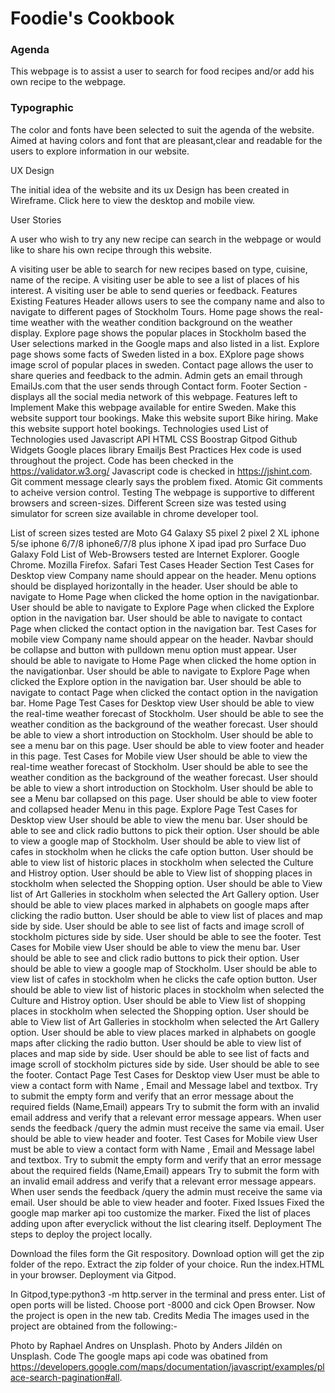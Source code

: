 # Foodie's Cookbook

### Agenda

This webpage is to assist a user to search for food recipes and/or add his own recipe to the webpage.

### Typographic

The color and fonts have been selected to suit the agenda of the website. Aimed at having colors and font that are pleasant,clear and readable for the users to explore information in our website.

UX Design

The initial idea of the website and its ux Design has been created in Wireframe. Click here to view the desktop and mobile view.

User Stories

A user who wish to try any new recipe  can search in the webpage or would like to share his own recipe through this website. 

A visiting user be able to search for new recipes based on type, cuisine, name of the recipe.
A visiting user be able to see a list of places of his interest.
A visiting user be able to send queries or feedback.
Features
Existing Features
Header allows users to see the company name and also to navigate to different pages of Stockholm Tours.
Home page shows the real-time weather with the weather condition background on the weather display.
Explore page shows the popular places in Stockholm based the User selections marked in the Google maps and also listed in a list.
Explore page shows some facts of Sweden listed in a box.
EXplore page shows image scrol of popular places in sweden.
Contact page allows the user to share queries and feedback to the admin.
Admin gets an email through EmailJs.com that the user sends through Contact form.
Footer Section - displays all the social media network of this webpage.
Features left to Implement
Make this webpage available for entire Sweden.
Make this website support tour bookings.
Make this website suport Bike hiring.
Make this website support hotel bookings.
Technologies used
List of Technologies used
Javascript
API
HTML
CSS
Boostrap
Gitpod
Github
Widgets
Google places library
Emailjs
Best Practices
Hex code is used throughout the project.
Code has been checked in the https://validator.w3.org/
Javascript code is checked in https://jshint.com.
Git comment message clearly says the problem fixed.
Atomic Git comments to acheive version control.
Testing
The webpage is supportive to different browsers and screen-sizes. Different Screen size was tested using simulator for screen size available in chrome developer tool.

List of screen sizes tested are
Moto G4
Galaxy S5
pixel 2
pixel 2 XL
iphone 5/se
iphone 6/7/8
iphone6/7/8 plus
iphone X
ipad
ipad pro
Surface Duo
Galaxy Fold
List of Web-Browsers tested are
Internet Explorer.
Google Chrome.
Mozilla Firefox.
Safari
Test Cases
Header Section
Test Cases for Desktop view
Company name should appear on the header.
Menu options should be displayed horizontally in the header.
User should be able to navigate to Home Page when clicked the home option in the navigationbar.
User should be able to navigate to Explore Page when clicked the Explore option in the navigation bar.
User should be able to navigate to contact Page when clicked the contact option in the navigation bar.
Test Cases for mobile view
Company name should appear on the header.
Navbar should be collapse and button with pulldown menu option must appear.
User should be able to navigate to Home Page when clicked the home option in the navigationbar.
User should be able to navigate to Explore Page when clicked the Explore option in the navigation bar.
User should be able to navigate to contact Page when clicked the contact option in the navigation bar.
Home Page
Test Cases for Desktop view
User should be able to view the real-time weather forecast of Stockholm.
User should be able to see the weather condition as the background of the weather forecast.
User should be able to view a short introduction on Stockholm.
User should be able to see a menu bar on this page.
User should be able to view footer and header in this page.
Test Cases for Mobile view
User should be able to view the real-time weather forecast of Stockholm.
User should be able to see the weather condition as the background of the weather forecast.
User should be able to view a short introduction on Stockholm.
User should be able to see a Menu bar collapsed on this page.
User should be able to view footer and collapsed header Menu in this page.
Explore Page
Test Cases for Desktop view
User should be able to view the menu bar.
User should be able to see and click radio buttons to pick their option.
User should be able to view a google map of Stockholm.
User should be able to view list of cafes in stockholm when he clicks the cafe option button.
User should be able to view list of historic places in stockholm when selected the Culture and Histroy option.
User should be able to View list of shopping places in stockholm when selected the Shopping option.
User should be able to View list of Art Galleries in stockholm when selected the Art Gallery option.
User should be able to view places marked in alphabets on google maps after clicking the radio button.
User should be able to view list of places and map side by side.
User should be able to see list of facts and image scroll of stockholm pictures side by side.
User should be able to see the footer.
Test Cases for Mobile view
User should be able to view the menu bar.
User should be able to see and click radio buttons to pick their option.
User should be able to view a google map of Stockholm.
User should be able to view list of cafes in stockholm when he clicks the cafe option button.
User should be able to view list of historic places in stockholm when selected the Culture and Histroy option.
User should be able to View list of shopping places in stockholm when selected the Shopping option.
User should be able to View list of Art Galleries in stockholm when selected the Art Gallery option.
User should be able to view places marked in alphabets on google maps after clicking the radio button.
User should be able to view list of places and map side by side.
User should be able to see list of facts and image scroll of stockholm pictures side by side.
User should be able to see the footer.
Contact Page
Test Cases for Desktop view
User must be able to view a contact form with Name , Email and Message label and textbox.
Try to submit the empty form and verify that an error message about the required fields (Name,Email) appears
Try to submit the form with an invalid email address and verify that a relevant error message appears.
When user sends the feedback /query the admin must receive the same via email.
User should be able to view header and footer.
Test Cases for Mobile view
User must be able to view a contact form with Name , Email and Message label and textbox.
Try to submit the empty form and verify that an error message about the required fields (Name,Email) appears
Try to submit the form with an invalid email address and verify that a relevant error message appears.
When user sends the feedback /query the admin must receive the same via email.
User should be able to view header and footer.
Fixed Issues
Fixed the google map marker api too customize the marker.
Fixed the list of places adding upon after everyclick without the list clearing itself.
Deployment
The steps to deploy the project locally.

Download the files form the Git respository.
Download option will get the zip folder of the repo.
Extract the zip folder of your choice.
Run the index.HTML in your browser.
Deployment via Gitpod.

In Gitpod,type:python3 -m http.server in the terminal and press enter.
List of open ports will be listed.
Choose port -8000 and cick Open Browser.
Now the project is open in the new tab.
Credits
Media
The images used in the project are obtained from the following:-

Photo by Raphael Andres on Unsplash.
Photo by Anders Jildén on Unsplash.
Code
The google maps api code was obatined from https://developers.google.com/maps/documentation/javascript/examples/place-search-pagination#all.

